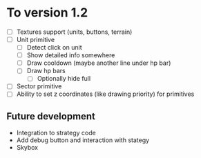 # To version 1.2
 - [ ] Textures support (units, buttons, terrain)
 - [ ] Unit primitive
    - [ ] Detect click on unit
    - [ ] Show detailed info somewhere
    - [ ] Draw cooldown (maybe another line under hp bar)
    - [ ] Draw hp bars
        - [ ] Optionally hide full
 - [ ] Sector primitive
 - [ ] Ability to set z coordinates (like drawing priority) for primitives

## Future development
 - Integration to strategy code
 - Add debug button and interaction with stategy
 - Skybox
 
